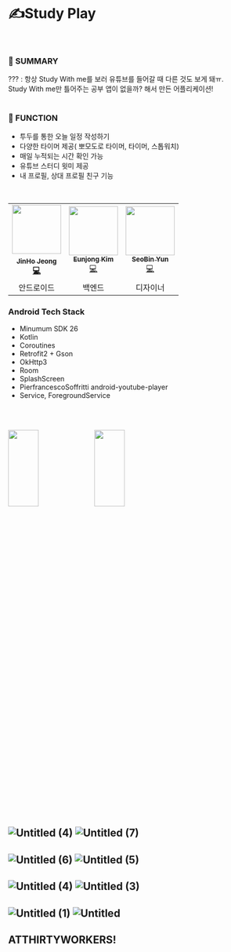 # ✍Study Play   
<br>

### 🌈 SUMMARY

??? : 항상 Study With me를 보러 유튜브를 들어갈 때 다른 것도 보게 돼ㅠ.<br>
Study With me만 틀어주는 공부 앱이 없을까? 해서 만든 어플리케이션! 
<br>
<br>
### 🌈 FUNCTION
- 투두를 통한 오늘 일정 작성하기 
- 다양한 타이머 제공( 뽀모도로 타이머, 타이머, 스톱워치)
- 매일 누적되는 시간 확인 가능
- 유튜브 스터디 윗미 제공 
- 내 프로필, 상대 프로필 친구 기능
<br>

<table>
  <tr>
    <td align="center"><a href="http://github.com/jeongjaino"><img src="https://avatars.githubusercontent.com/u/77484719?v=4" width="100px;" alt=""/><br /><sub><b>JinHo Jeong</sub></a><br /><a href="http://github.com/jeongjaino" title="Code">💻</a></td>
    <td align="center"><a href="https://github.com/enjoy301"><img src="https://avatars.githubusercontent.com/u/17642762?v=4" width="100px;" alt=""/><br /><sub><b>Eunjong Kim</b></sub></a><br /><a href="http://github.com/enjoy301" title="Code">💻</a></td>
    <td align="center"><a href="https://github.com/plumplum01"><img src="https://avatars.githubusercontent.com/u/90919127?v=4" width="100px;" at=""/><br /><sub><b>SeoBin Yun</b></sub></a><br /><a href="http://github.com/plumplum01" title="Code">💻</a></td>
  </tr>
    <tr>
    <td align="center">안드로이드</td>
    <td align="center">백엔드</td>
    <td align="center">디자이너</td>

  </tr>
</table>


### Android Tech Stack
- Minumum SDK 26
- Kotlin
- Coroutines
- Retrofit2 + Gson
- OkHttp3
- Room
- SplashScreen
- PierfrancescoSoffritti android-youtube-player
- Service, ForegroundService
<br>
<br>


<img src="https://user-images.githubusercontent.com/77484719/196679553-b5caca82-86b5-42ae-982a-4099b31a860d.png" width="35%" height="20%"/><img src="https://user-images.githubusercontent.com/77484719/196679797-6dc2a199-7e9d-4a46-8e02-f14c50e6c38d.png" width="35%" height="20%"/>

![Untitled (4)](https://user-images.githubusercontent.com/77484719/196684564-2fae2c3a-1d67-48f3-8e2f-126d967b6e36.png)
![Untitled (7)](https://user-images.githubusercontent.com/77484719/196684611-1ba3b408-c781-4cec-acdd-af81a96f3bef.png)
---
![Untitled (6)](https://user-images.githubusercontent.com/77484719/196684629-cc179e32-268b-4b3a-b718-007f3d7e4869.png)
![Untitled (5)](https://user-images.githubusercontent.com/77484719/196684638-23d11b4f-2f22-4e57-90e2-05d2ba7decc6.png)
---
![Untitled (4)](https://user-images.githubusercontent.com/77484719/196684653-184665e3-3268-45e1-85e4-a37e1b25e748.png)
![Untitled (3)](https://user-images.githubusercontent.com/77484719/196684659-800d6555-708d-4061-b180-7c6c0d02f588.png)
---
![Untitled (1)](https://user-images.githubusercontent.com/77484719/196684677-9dcfdf5c-081e-4378-9d9e-c1a9604fbae7.png)
![Untitled](https://user-images.githubusercontent.com/77484719/196684683-54eac74b-1a3a-433d-ae0f-cad1921cbfed.png)
---

## ATTHIRTYWORKERS!

